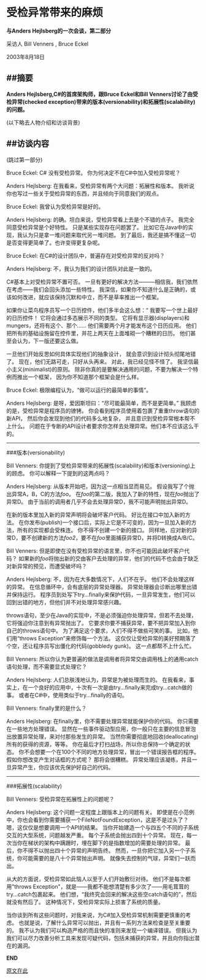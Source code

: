 受检异常带来的麻烦
====

**与Anders Hejlsberg的一次会谈，第二部分**

采访人 Bill Venners , Bruce Eckel

2003年8月18日

##摘要
----

**Anders Hejlsberg,C#的首席架构师，跟Bruce Eckel和Bill Venners讨论了由受检异常(checked exception)带来的版本(versionability)和拓展性(scalability)的问题。**

(以下略去人物介绍和访谈背景)

##访谈内容
----

(跳过第一部分)

Bruce Eckel: C# 没有受检异常。
你为何决定不在C#中加入受检异常呢？ 

Anders Hejlsberg: 在我看来，受检异常有两个大问题：拓展性和版本。
我听说你也写过一些关于受检异常的东西，并且倾向于同意我们的观点。

Bruce Eckel: 我曾认为受检异常是好的。

Anders Hejlsberg: 的确。坦白来说，受检异常看上去是个不错的点子。
我完全同意受检异常是个好特性。
只是某些实现存在问题罢了。
比如它在Java中的实现，我认为只是拿一堆问题来取代另一堆问题。
到了最后，我还是搞不懂这一切是否变得更简单了。也许变得更复杂呢。

Bruce Eckel: 在C#的设计团队中，普遍存在对受检异常的反对吗？

Anders Hejlsberg: 不，我认为我们的设计团队对此是一致的。

C#基本上对受检异常不置可否。
一旦有更好的解决方法———相信我，我们依然在考虑——我们会回头添加一些特性。
我深信，如果你不知道什么是正确的，或该如何改进，就应该保持沉默和中立，而不是草率推出一个框架。

如果你让菜鸟程序员写一个日历控件，他们多半会这么想：“
我要写一个世上最好的日历控件！
它将会通过多态展示不同的类型。
它将有显示器(displayers)和mungers，还将有这个、那个……
他们需要两个月才能发布这个日历应用。
他们把所有的基础设施留在控件里，并花上两天在上面堆砌一个糟糕的日历。
他们甚至会认为，下一版还要这么做。

一旦他们开始反思如何具体实现他们的抽象设计，
就会意识到设计彻头彻尾地错了。
现在，他们无路可走，只好从头再来。
对此，我已经见怪不怪了。
我坚信最小主义(minimalist)的原则。
除非你真的是要解决通用的问题，不要为解决一个特例而推出一个框架，
因为你不知道那个框架会是什么样。

Bruce Eckel: 极限编程认为，“做可以运行的最简单的事情”。

Anders Hejlsberg: 是呀，爱因斯坦曰：“尽可能最简单，而不是更简单。”
我顾虑的是，受检异常是程序员的镣铐。
你会看到程序员使用着包裹了重重throw语句的新API，
然后你会发现到他们的代码多么地复杂，
并且意识到受检异常根本帮不上什么。
问题在于专断的API设计者要求你怎样去处理异常。他们本不应该这么干的。

---

###版本(versionability)

Bill Venners: 你提到了受检异常带来的拓展性(scalability)和版本(versioning)上的顾虑。
你可以解释一下提到的这两点吗？

Anders Hejlsberg: 从版本开始吧，因为这一点相当显而易见。
假设我写了个抛出异常A，B，C的方法*foo*。
在*foo*的第二版，我加入了新的特性，现在*foo*抛出了异常D。
由于当前的调用者几乎不会去处理异常D，我不可能声明抛出异常D。

在新的版本里加入新的异常声明将会破坏客户代码。
好比在接口中加入新的方法。
在你发布(publish)一个接口后，实际上它是不可变的，因为一旦加入新的方法，所有的实现都会受株连。
你不得不创建一个新的接口。
同样地，应对新的异常D，要不创建新的方法*foo2*，要不在*foo*里面捕获异常D，并将D转换成A/B/C。

Bill Venners: 但是即使在没有受检异常的语言里，你不也可能因此破坏客户代码？
如果新的*foo*将抛出新的交由客户去处理的异常，他们的代码不也会由于缺乏对新异常的预见，而遭受破坏吗？

Anders Hejlsberg: 不，因为在大多数情况下，人们不在乎。
他们不会处理这样的异常。
在信息循环中，会有底层的异常处理器。
异常处理器会诊断出哪里出错并保持运行。
程序员到处写下try...finally来保护代码，一旦异常发生，他们可以回到出错的地方，但他们并不对处理异常感兴趣。

throws语句，至少在Java的实现中，不是必须强迫你处理异常，但若不去处理，它将强迫你注意到有异常抛出了。
它要求你要不捕获异常，要不把异常加入到你自己的throws语句中。
为了满足这个要求，人们不得不做些可笑的事。
比如，他们用“throws Exception”来修饰每一个方法。
这仅仅让受检异常的美好预期落了个空，还让程序员写出僵化的代码(gobbledy gunk)。
这一点都帮不上什么忙。

Bill Venners: 所以你认为更普遍的做法是调用者将异常交由调用栈上的通用catch语句处理，而不需要显式处理它？

Anders Hejlsberg: 人们总肤浅地认为，异常是为被处理而生的。
在我看来，事实上，在一个良好的应用中，十次有一次是由try...finally来完成try...catch做的事。
或者在C#中，使用类似于try...finally的语句。

Bill Venners: finally里的是什么？

Anders Hejlsberg: 在finally里，你不需要处理异常就能保护你的代码。
你只需要在一些地方处理错误。
显然在一些事件驱动型应用，你一般只在主要的信息冒泡出放置异常处理，来对付那些发生的异常。
当然你需要彻底地回收(deallocating)所有的获得的资源，等等。
你在最后才打扫战场，所以你总保持一个确定的状态。
你不会想要一个在100个不同的地方处理异常，冒出一个错误报告框的程序。
假如你想改变产生对话框的方式呢？
那将会很糟糕。
异常处理应该凝练，并且一旦异常产生，你应该优先保护好自己的代码。

---

###拓展性(scalability)

Bill Venners: 受检异常在拓展性上的问题呢？

Anders Hejlsberg: 这个问题一定程度上跟版本上的问题有关。
即使是在小范例中，你也会看到你需要捕获一个FileNotFoundException，这是不是过头了？
嗯，这仅仅是想要调用一个API的结果。
当你开始建造一个与四五个不同的子系统交互的大型系统，问题越发严重。
每个子系统会抛出四到十个异常。
现在，每一次当你在梯状的架构中蹒跚时，埋在脚下的是指数增加的需要处理的异常。
最后，你不得不以抛出四十个异常的声明告终。
然而，一旦你把它加入另一个子系统，你可能需要的是八十个异常抛出声明。
就像失去控制的气球，异常们一跃而出。

从大的方面说，受检异常如此恼人以至于人们开始敷衍对待。
他们不是每次都用"throws Exception"，就是——我都不能想清楚有多少次了——用毛茸茸的try...catch包裹起来。
他们想，“我终究会回来的解决这些空catch语句的”，然后就没有然后了。
这种情况下，受检异常实际上损害了系统的质量。

当你谈到所有这些问题时，对我来说，为C#加入受检异常机制需要更慎重的考虑。
也就是说，了解什么异常可以抛出，并且有一系列方法来检查是至关重要的。
我不认为我们可以构造严格的而且快的准则来发现一个编译错误。
但我认为我们可以尽力改善分析工具来发现可疑代码，包括未捕获的异常，并且向你指出潜在的漏洞。

**END**

[原文在此](http://www.artima.com/intv/handcuffs.html)

